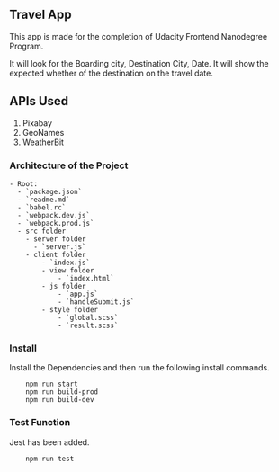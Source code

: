 ## Travel App
This app is made for the completion of Udacity Frontend Nanodegree Program.

It will look for the Boarding city, Destination City, Date. It will show the expected whether of the destination on the travel date.


## APIs Used

1. Pixabay
1. GeoNames
1. WeatherBit

###  Architecture of the Project

```shell script
- Root:
  - `package.json`
  - `readme.md`
  - `babel.rc`
  - `webpack.dev.js`
  - `webpack.prod.js`
  - src folder
    - server folder
      - `server.js` 
    - client folder
        - `index.js`
        - view folder
            - `index.html`
        - js folder
            - `app.js` 
            - `handleSubmit.js` 
        - style folder
            - `global.scss` 
            - `result.scss` 
```

### Install
Install the Dependencies and then run the following install commands.

```shell script
    npm run start
    npm run build-prod
    npm run build-dev
```
### Test Function
Jest has been added.
```shell script
    npm run test


